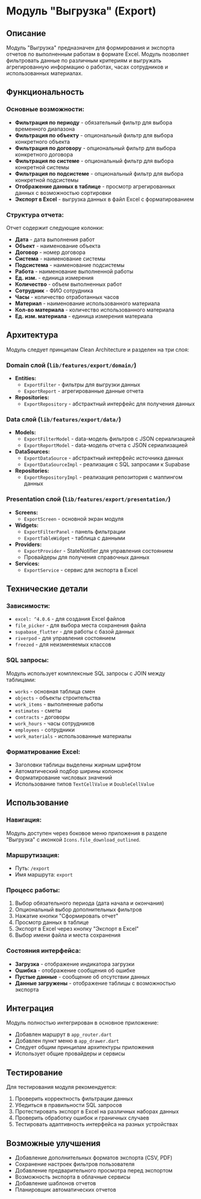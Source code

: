 # Модуль "Выгрузка" (Export)

## Описание

Модуль "Выгрузка" предназначен для формирования и экспорта отчетов по выполненным работам в формате Excel. Модуль позволяет фильтровать данные по различным критериям и выгружать агрегированную информацию о работах, часах сотрудников и использованных материалах.

## Функциональность

### Основные возможности:
- **Фильтрация по периоду** - обязательный фильтр для выбора временного диапазона
- **Фильтрация по объекту** - опциональный фильтр для выбора конкретного объекта
- **Фильтрация по договору** - опциональный фильтр для выбора конкретного договора
- **Фильтрация по системе** - опциональный фильтр для выбора конкретной системы
- **Фильтрация по подсистеме** - опциональный фильтр для выбора конкретной подсистемы
- **Отображение данных в таблице** - просмотр агрегированных данных с возможностью сортировки
- **Экспорт в Excel** - выгрузка данных в файл Excel с форматированием

### Структура отчета:
Отчет содержит следующие колонки:
- **Дата** - дата выполнения работ
- **Объект** - наименование объекта
- **Договор** - номер договора
- **Система** - наименование системы
- **Подсистема** - наименование подсистемы
- **Работа** - наименование выполненной работы
- **Ед. изм.** - единица измерения
- **Количество** - объем выполненных работ
- **Сотрудник** - ФИО сотрудника
- **Часы** - количество отработанных часов
- **Материал** - наименование использованного материала
- **Кол-во материала** - количество использованного материала
- **Ед. изм. материала** - единица измерения материала

## Архитектура

Модуль следует принципам Clean Architecture и разделен на три слоя:

### Domain слой (`lib/features/export/domain/`)
- **Entities:**
  - `ExportFilter` - фильтры для выгрузки данных
  - `ExportReport` - агрегированные данные отчета
- **Repositories:**
  - `ExportRepository` - абстрактный интерфейс для получения данных

### Data слой (`lib/features/export/data/`)
- **Models:**
  - `ExportFilterModel` - data-модель фильтров с JSON сериализацией
  - `ExportReportModel` - data-модель отчета с JSON сериализацией
- **DataSources:**
  - `ExportDataSource` - абстрактный интерфейс источника данных
  - `ExportDataSourceImpl` - реализация с SQL запросами к Supabase
- **Repositories:**
  - `ExportRepositoryImpl` - реализация репозитория с маппингом данных

### Presentation слой (`lib/features/export/presentation/`)
- **Screens:**
  - `ExportScreen` - основной экран модуля
- **Widgets:**
  - `ExportFilterPanel` - панель фильтрации
  - `ExportTableWidget` - таблица с данными
- **Providers:**
  - `ExportProvider` - StateNotifier для управления состоянием
  - Провайдеры для получения справочных данных
- **Services:**
  - `ExportService` - сервис для экспорта в Excel

## Технические детали

### Зависимости:
- `excel: ^4.0.6` - для создания Excel файлов
- `file_picker` - для выбора места сохранения файла
- `supabase_flutter` - для работы с базой данных
- `riverpod` - для управления состоянием
- `freezed` - для неизменяемых классов

### SQL запросы:
Модуль использует комплексные SQL запросы с JOIN между таблицами:
- `works` - основная таблица смен
- `objects` - объекты строительства
- `work_items` - выполненные работы
- `estimates` - сметы
- `contracts` - договоры
- `work_hours` - часы сотрудников
- `employees` - сотрудники
- `work_materials` - использованные материалы

### Форматирование Excel:
- Заголовки таблицы выделены жирным шрифтом
- Автоматический подбор ширины колонок
- Форматирование числовых значений
- Использование типов `TextCellValue` и `DoubleCellValue`

## Использование

### Навигация:
Модуль доступен через боковое меню приложения в разделе "Выгрузка" с иконкой `Icons.file_download_outlined`.

### Маршрутизация:
- Путь: `/export`
- Имя маршрута: `export`

### Процесс работы:
1. Выбор обязательного периода (дата начала и окончания)
2. Опциональный выбор дополнительных фильтров
3. Нажатие кнопки "Сформировать отчет"
4. Просмотр данных в таблице
5. Экспорт в Excel через кнопку "Экспорт в Excel"
6. Выбор имени файла и места сохранения

### Состояния интерфейса:
- **Загрузка** - отображение индикатора загрузки
- **Ошибка** - отображение сообщения об ошибке
- **Пустые данные** - сообщение об отсутствии данных
- **Данные загружены** - отображение таблицы с возможностью экспорта

## Интеграция

Модуль полностью интегрирован в основное приложение:
- Добавлен маршрут в `app_router.dart`
- Добавлен пункт меню в `app_drawer.dart`
- Следует общим принципам архитектуры приложения
- Использует общие провайдеры и сервисы

## Тестирование

Для тестирования модуля рекомендуется:
1. Проверить корректность фильтрации данных
2. Убедиться в правильности SQL запросов
3. Протестировать экспорт в Excel на различных наборах данных
4. Проверить обработку ошибок и граничных случаев
5. Тестировать адаптивность интерфейса на разных устройствах

## Возможные улучшения

- Добавление дополнительных форматов экспорта (CSV, PDF)
- Сохранение настроек фильтров пользователя
- Добавление предварительного просмотра перед экспортом
- Возможность экспорта в облачные сервисы
- Добавление шаблонов отчетов
- Планировщик автоматических отчетов 
